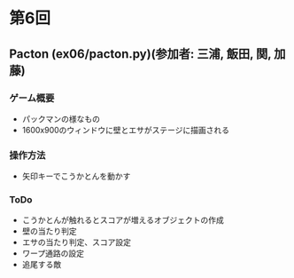# 第6回
## Pacton (ex06/pacton.py)(参加者: 三浦, 飯田, 関, 加藤)
### ゲーム概要
- パックマンの様なもの
- 1600x900のウィンドウに壁とエサがステージに描画される

### 操作方法
- 矢印キーでこうかとんを動かす

### ToDo
- こうかとんが触れるとスコアが増えるオブジェクトの作成
- 壁の当たり判定
- エサの当たり判定、スコア設定
- ワープ通路の設定
- 追尾する敵
